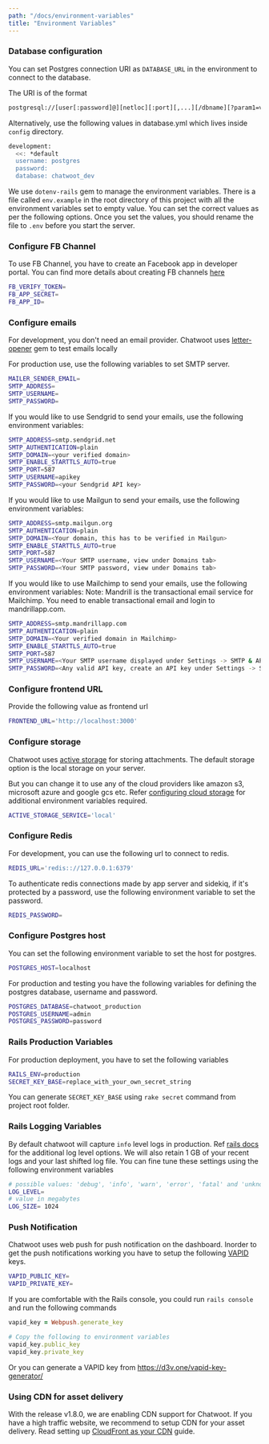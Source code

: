 ```yaml
---
path: "/docs/environment-variables"
title: "Environment Variables"
---
```



### Database configuration

You can set Postgres connection URI as `DATABASE_URL` in the environment to connect to the database.

The URI is of the format

```bash
postgresql://[user[:password]@][netloc][:port][,...][/dbname][?param1=value1&...]
```

Alternatively, use the following values in database.yml which lives inside `config` directory.

```bash
development:
  <<: *default
  username: postgres
  password:
  database: chatwoot_dev
```

We use `dotenv-rails` gem to manage the environment variables. There is a file called `env.example` in the root directory of this project with all the environment variables set to empty value. You can set the correct values as per the following options. Once you set the values, you should rename the file to `.env` before you start the server.

### Configure FB Channel

To use FB Channel, you have to create an Facebook app in developer portal. You can find more details about creating FB channels [here](https://developers.facebook.com/docs/apps/#register)

```bash
FB_VERIFY_TOKEN=
FB_APP_SECRET=
FB_APP_ID=
```

### Configure emails

For development, you don't need an email provider. Chatwoot uses [letter-opener](https://github.com/ryanb/letter_opener) gem to test emails locally

For production use, use the following variables to set SMTP server.

```bash
MAILER_SENDER_EMAIL=
SMTP_ADDRESS=
SMTP_USERNAME=
SMTP_PASSWORD=
```

If you would like to use Sendgrid to send your emails, use the following environment variables:
```bash
SMTP_ADDRESS=smtp.sendgrid.net
SMTP_AUTHENTICATION=plain
SMTP_DOMAIN=<your verified domain>
SMTP_ENABLE_STARTTLS_AUTO=true
SMTP_PORT=587
SMTP_USERNAME=apikey
SMTP_PASSWORD=<your Sendgrid API key>
```

If you would like to use Mailgun to send your emails, use the following environment variables:
```bash
SMTP_ADDRESS=smtp.mailgun.org
SMTP_AUTHENTICATION=plain
SMTP_DOMAIN=<Your domain, this has to be verified in Mailgun>
SMTP_ENABLE_STARTTLS_AUTO=true
SMTP_PORT=587
SMTP_USERNAME=<Your SMTP username, view under Domains tab>
SMTP_PASSWORD=<Your SMTP password, view under Domains tab>
```


If you would like to use Mailchimp to send your emails, use the following environment variables:
Note: Mandrill is the transactional email service for Mailchimp. You need to enable transactional email and login to mandrillapp.com.

```bash
SMTP_ADDRESS=smtp.mandrillapp.com
SMTP_AUTHENTICATION=plain
SMTP_DOMAIN=<Your verified domain in Mailchimp>
SMTP_ENABLE_STARTTLS_AUTO=true
SMTP_PORT=587
SMTP_USERNAME=<Your SMTP username displayed under Settings -> SMTP & API info>
SMTP_PASSWORD=<Any valid API key, create an API key under Settings -> SMTP & API Info>
```

### Configure frontend URL

Provide the following value as frontend url

```bash
FRONTEND_URL='http://localhost:3000'
```

### Configure storage

Chatwoot uses [active storage](https://edgeguides.rubyonrails.org/active_storage_overview.html) for storing attachments. The default storage option is the local storage on your server.

But you can change it to use any of the cloud providers like amazon s3, microsoft azure and google gcs etc. Refer [configuring cloud storage](./configuring-cloud-storage) for additional environment variables required.

```bash
ACTIVE_STORAGE_SERVICE='local'
```

### Configure Redis

For development, you can use the following url to connect to redis.

```bash
REDIS_URL='redis:://127.0.0.1:6379'
```

To authenticate redis connections made by app server and sidekiq, if it's protected by a password, use the following
environment variable to set the password.

```bash
REDIS_PASSWORD=
```

### Configure Postgres host

You can set the following environment variable to set the host for postgres.

```bash
POSTGRES_HOST=localhost
```

For production and testing you have the following variables for defining the postgres database,
username and password.

```bash
POSTGRES_DATABASE=chatwoot_production
POSTGRES_USERNAME=admin
POSTGRES_PASSWORD=password
```

### Rails Production Variables

For production deployment, you have to set the following variables

```bash
RAILS_ENV=production
SECRET_KEY_BASE=replace_with_your_own_secret_string
```

You can generate `SECRET_KEY_BASE` using `rake secret` command from project root folder.

### Rails Logging Variables

By default chatwoot will capture `info` level logs in production. Ref [rails docs](https://guides.rubyonrails.org/debugging_rails_applications.html#log-levels) for the additional log level options.
We will also retain 1 GB of your recent logs and your last shifted log file.
You can fine tune these settings using the following environment variables

```bash
# possible values: 'debug', 'info', 'warn', 'error', 'fatal' and 'unknown'
LOG_LEVEL=
# value in megabytes
LOG_SIZE= 1024
```

### Push Notification

Chatwoot uses web push for push notification on the dashboard. Inorder to get the push notifications working you have to setup the following [VAPID](https://tools.ietf.org/html/draft-thomson-webpush-vapid-02) keys.

```bash
VAPID_PUBLIC_KEY=
VAPID_PRIVATE_KEY=
```

If you are comfortable with the Rails console, you could run `rails console` and run the following commands

```rb
vapid_key = Webpush.generate_key

# Copy the following to environment variables
vapid_key.public_key
vapid_key.private_key
```

Or you can generate a VAPID key from https://d3v.one/vapid-key-generator/

### Using CDN for asset delivery

With the release v1.8.0, we are enabling CDN support for Chatwoot. If you have a high traffic website, we recommend to setup CDN for your asset delivery. Read setting up [CloudFront as your CDN](/docs/deployment/cdn/cloudfront) guide.
